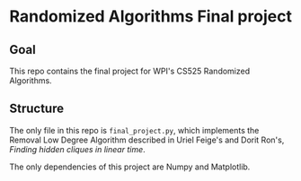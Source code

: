 # Randomized Algorithms Final project

## Goal
This repo contains the final project for WPI's CS525 Randomized Algorithms.

## Structure
The only file in this repo is ```final_project.py```, which implements the Removal Low Degree Algorithm described in Uriel Feige's and Dorit Ron's, *Finding hidden cliques in linear time*.

The only dependencies of this project are Numpy and Matplotlib.

